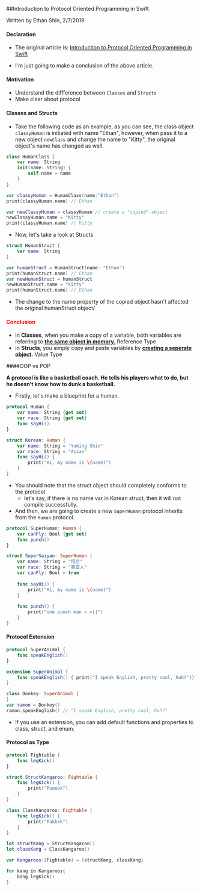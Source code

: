 ##Introduction to Protocol Oriented Programming in Swift

Written by Ethan Shin, 2/7/2019

#### Declaration 

+ The original article is: <a href="https://blog.bobthedeveloper.io/introduction-to-protocol-oriented-programming-in-swift-b358fe4974f">Introduction to Protocol Oriented Programming in Swift</a>

+ I'm just going to make a conclusion of the above article.

#### Motivation

+ Understand the diffference between ```Classes``` and ```Structs```
+ Make clear about protocol



#### Classes and Structs

+ Take the following code as an example, as you can see, the class object ```classyHuman``` is initiated with name "Ethan", however, when pass it to a new object ```newClass``` and change the name to "Kitty", the original object's name has changed as well.

```swift
class HumanClass {
    var name: String
    init(name: String) {
        self.name = name
    }
}

var classyHuman = HumanClass(name:"Ethan")
print(classyHuman.name) // Ethan

var newClassyHuman = classyHuman // create a "copied" object
newClassyHuman.name = "Kitty"
print(classyHuman.name) // Kitty
```

+ Now, let's take a look at Structs

```swift
struct HumanStruct {
    var name: String
}

var humanStruct = HumanStruct(name: "Ethan")
print(humanStruct.name) // Ethan
var newHumanStruct = humanStruct
newHumanStruct.name = "Kitty"
print(humanStruct.name) // Ethan
```

+ The change to the name property of the copied object hasn't affected the original humanStruct object/

#### <font color=red>Conclusion</font>

+ In **Classes**, when you make a copy of a variable, both variables are referring to **<u>the same object in memory.</u>**		Reference Type
+ In **Structs**, you simply copy and paste variables by **<u>creating a seperate object</u>.**        Value Type



####OOP vs POP

**A protocol is like a basketball coach. He tells his players what to do, but he doesn’t know how to dunk a basketball.**

+ Firstly, let's make a blueprint for a human.

```swift
protocol Human {
    var name: String {get set}
    var race: String {get set}
    func sayHi()
}

struct Korean: Human {
    var name: String = "Yuming Shin"
    var race: String = "Asian"
    func sayHi() {
        print("Hi, my name is \(name)")
    }
}
```

+ You should note that the struct object should completely conforms to the protocol
  + let's say, if there is no name var in Korean struct, then it will not compile successfully.
+ And then, we are going to create a new ```SuperHuman``` protocol inherits from the ```Human``` protocol.

```swift
protocol SuperHuman: Human {
    var canFly: Bool {get set}
    func punch()
}

struct SuperSaiyan: SuperHuman {
    var name: String = "悟空"
    var race: String = "赛亚人"
    var canFly: Bool = true
    
    func sayHi() {
        print("Hi, my name is \(name)")
    }
    
    func punch() {
        print("one punch man = =||")
    }
}
```



#### Protocol Extension

```swift
protocol SuperAnimal {
    func speakEnglish()
}

extension SuperAnimal {
    func speakEnglish() { print("I speak English, pretty cool, huh?")}
}

class Donkey: SuperAnimal {
}
var ramon = Donkey()
ramon.speakEnglish() // "I speak English, pretty cool, huh?"
```

+ If you use an extension, you can add default functions and properties to class, struct, and enum.



#### Protocol as Type

```swift
protocol Fightable {
    func legKick()
}

struct StructKangaroo: Fightable {
    func legKick() {
        print("Puuook")
    }
}

class ClassKangaroo: Fightable {
    func legKick() {
        print("Pakkkk")
    }
}

let structKang = StructKangaroo()
let classKang = ClassKangaroo()

var Kangaroos:[Fightable] = [structKang, classKang]

for kang in Kangaroos{
    kang.legKick()
}
```

